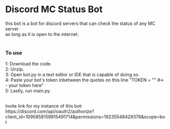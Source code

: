 <h1>Discord MC Status Bot</h1>
<p>this bot is a bot for discord servers that can check the status of any MC server <br> as long as it is open to the internet.<br><br></p><h3>To use</h3><p>1: Download the code.<br>2: Unzip.<br>3: Open bot.py in a text editor or IDE that is capable of doing so.<br>4: Paste your bot's token inbetween the quotes on this line "TOKEN = "" #<-- your token here"<br>5: Lastly, run main.py.</p>
<p><br>Invite link for my instance of this bot: https://discord.com/api/oauth2/authorize?client_id=1095858159815491714&permissions=19235548429376&scope=bot</p>
